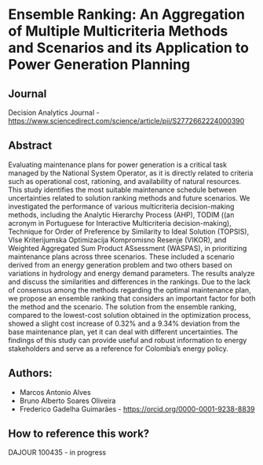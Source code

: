 # Ensemble Ranking: An Aggregation of Multiple Multicriteria Methods and Scenarios and its Application to Power Generation Planning

## Journal
Decision Analytics Journal - https://www.sciencedirect.com/science/article/pii/S2772662224000390

## Abstract
Evaluating maintenance plans for power generation is a critical task managed by the National System Operator, as it is directly related to criteria such as operational cost, rationing, and availability of natural resources. This study identifies the most suitable maintenance schedule between uncertainties related to solution ranking methods and future scenarios. We investigated the performance of various multicriteria decision-making methods, including the Analytic Hierarchy Process (AHP), TODIM ((an acronym in Portuguese for Interactive Multicriteria decision-making), Technique for Order of Preference by Similarity to Ideal Solution (TOPSIS), Vlse Kriterijumska Optimizacija Kompromisno Resenje (VIKOR), and Weighted Aggregated Sum Product ASsessment (WASPAS), in prioritizing maintenance plans across three scenarios. These included a scenario derived from an energy generation problem and two others based on variations in hydrology and energy demand parameters. The results analyze and discuss the similarities and differences in the rankings. Due to the lack of consensus among the methods regarding the optimal maintenance plan, we propose an ensemble ranking that considers an important factor for both the method and the scenario. The solution from the ensemble ranking, compared to the lowest-cost solution obtained in the optimization process, showed a slight cost increase of 0.32% and a 9.34% deviation from the base maintenance plan, yet it can deal with different uncertainties. The findings of this study can provide useful and robust information to energy stakeholders and serve as a reference for Colombia’s energy policy.

## Authors:
- Marcos Antonio Alves
- Bruno Alberto Soares Oliveira
- Frederico Gadelha Guimarães - https://orcid.org/0000-0001-9238-8839

## How to reference this work?
DAJOUR 100435 - in progress
